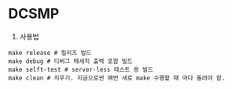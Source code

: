 DCSMP
=====

1. 사용법
```
make release # 릴리즈 빌드
make debug # 디버그 메세지 출력 포함 빌드
make selft-test # server-less 테스트 용 빌드
make clean # 지우기. 지금으로썬 매번 새로 make 수행할 때 마다 돌려야 함.
```
